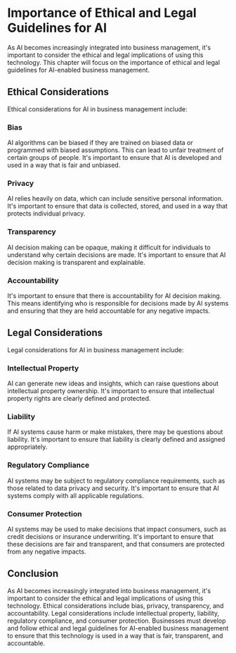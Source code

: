 Importance of Ethical and Legal Guidelines for AI
=================================================================================================================================

As AI becomes increasingly integrated into business management, it's important to consider the ethical and legal implications of using this technology. This chapter will focus on the importance of ethical and legal guidelines for AI-enabled business management.

Ethical Considerations
----------------------

Ethical considerations for AI in business management include:

### Bias

AI algorithms can be biased if they are trained on biased data or programmed with biased assumptions. This can lead to unfair treatment of certain groups of people. It's important to ensure that AI is developed and used in a way that is fair and unbiased.

### Privacy

AI relies heavily on data, which can include sensitive personal information. It's important to ensure that data is collected, stored, and used in a way that protects individual privacy.

### Transparency

AI decision making can be opaque, making it difficult for individuals to understand why certain decisions are made. It's important to ensure that AI decision making is transparent and explainable.

### Accountability

It's important to ensure that there is accountability for AI decision making. This means identifying who is responsible for decisions made by AI systems and ensuring that they are held accountable for any negative impacts.

Legal Considerations
--------------------

Legal considerations for AI in business management include:

### Intellectual Property

AI can generate new ideas and insights, which can raise questions about intellectual property ownership. It's important to ensure that intellectual property rights are clearly defined and protected.

### Liability

If AI systems cause harm or make mistakes, there may be questions about liability. It's important to ensure that liability is clearly defined and assigned appropriately.

### Regulatory Compliance

AI systems may be subject to regulatory compliance requirements, such as those related to data privacy and security. It's important to ensure that AI systems comply with all applicable regulations.

### Consumer Protection

AI systems may be used to make decisions that impact consumers, such as credit decisions or insurance underwriting. It's important to ensure that these decisions are fair and transparent, and that consumers are protected from any negative impacts.

Conclusion
----------

As AI becomes increasingly integrated into business management, it's important to consider the ethical and legal implications of using this technology. Ethical considerations include bias, privacy, transparency, and accountability. Legal considerations include intellectual property, liability, regulatory compliance, and consumer protection. Businesses must develop and follow ethical and legal guidelines for AI-enabled business management to ensure that this technology is used in a way that is fair, transparent, and accountable.

